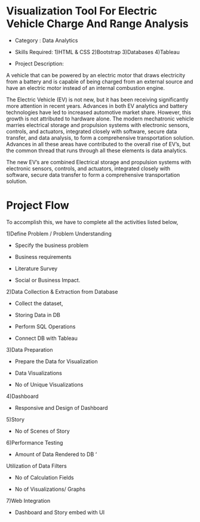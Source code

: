# Visualization Tool For Electric Vehicle Charge And Range Analysis
* Category : Data Analytics

* Skills Required:
1)HTML & CSS
2)Bootstrap
3)Databases
4)Tableau

* Project Description:

A vehicle that can be powered by an electric motor that draws electricity from a battery and is capable of being charged from an external source and have an electric motor instead of an internal combustion engine.

The Electric Vehicle (EV) is not new, but it has been receiving significantly more attention in recent years. Advances in both EV analytics and battery technologies have led to increased automotive market share. However, this growth is not attributed to hardware alone. The modern mechatronic vehicle marries electrical storage and propulsion systems with electronic sensors, controls, and actuators, integrated closely with software, secure data transfer, and data analysis, to form a comprehensive transportation solution. Advances in all these areas have contributed to the overall rise of EV’s, but the common thread that runs through all these elements is data analytics.

The new EV’s are combined Electrical storage and propulsion systems with electronic sensors, controls, and actuators, integrated closely with software, secure data transfer to form a comprehensive transportation solution. 

# Project Flow
To accomplish this, we have to complete all the activities listed below,

1)Define Problem / Problem Understanding

* Specify the business problem

* Business requirements

* Literature Survey

* Social or Business Impact.

2)Data Collection & Extraction from Database

* Collect the dataset,

* Storing Data in DB

* Perform SQL Operations

* Connect DB with Tableau 

3)Data Preparation

* Prepare the Data for Visualization

* Data Visualizations

* No of Unique Visualizations

4)Dashboard

* Responsive and Design of Dashboard

5)Story

* No of Scenes of Story

6)Performance Testing 

* Amount of Data Rendered to DB ‘

Utilization of Data Filters

* No of Calculation Fields

* No of Visualizations/ Graphs 

7)Web Integration

* Dashboard and Story embed with UI 
